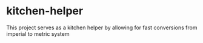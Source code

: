 # kitchen-helper
This project serves as a kitchen helper by allowing for fast conversions from imperial to metric system 
